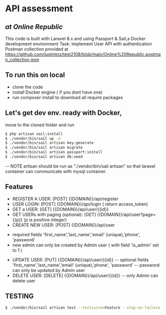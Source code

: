 # API assessment 
## _at Online Republic_

This code is built with Laravel 8.x  and using Passport & Sail,a Docker development environment
Task: implement User API with authentication 
Postman collection provided at https://github.com/justintnz/test2108/blob/main/Online%20Republic.postman_collection.json

## To run this on local
- clone the code
- install Docker engine ( if you dont have one)
- run composer install to download all require packages

## Let's get dev env. ready with Docker, 
move to the cloned folder and run
```sh
$ php artisan sail:install
$ ./vendor/bin/sail up -d
$ ./vendor/bin/sail artisan key:generate
$ ./vendor/bin/sail artisan migrate
$ ./vendor/bin/sail artisan passport:install
$ ./vendor/bin/sail artisan db:seed
```
-- NOTE artisan should be run as "./vendor/bin/sail artisan" so that laravel container can communicate with mysql container.
## Features
- REGISTER A USER:  [POST] {{DOMAIN}}/api/register
- USER LOGIN: [POST] {{DOMAIN}}/api/login ( return access_token)
- GET a USER:  [GET] {{DOMAIN}}/api/user/{{id}}
- GET USERs with paging (optional): [GET] {{DOMAIN}}/api/user?page={{p}} (p is positive integer)
- CREATE NEW USER:  [POST] {{DOMAIN}}/api/user  
* required fields  'first_name','last_name','email' (unique),'phone', 'password'
* new admin can only be created by Admin user ( with field 'is_admin' set to 1 )
- UPDATE USER:  [PUT] {{DOMAIN}}/api/user/{{id}} 
-- optional fields  'first_name','last_name','email' (unique),'phone', 'password'
-- password can only be updated by Admin user
- DELETE USER:  [DELETE] {{DOMAIN}}/api/user/{{id}}
-- only Admin can delete user

## TESTING 
``` sh
$ ./vendor/bin/sail artisan test --testsuite=Feature --stop-on-failure
```

